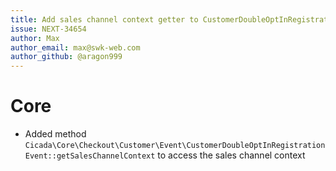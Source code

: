 ```yaml
---
title: Add sales channel context getter to CustomerDoubleOptInRegistrationEvent
issue: NEXT-34654
author: Max
author_email: max@swk-web.com
author_github: @aragon999
---
```

# Core
* Added method `Cicada\Core\Checkout\Customer\Event\CustomerDoubleOptInRegistrationEvent::getSalesChannelContext` to access the sales channel context
